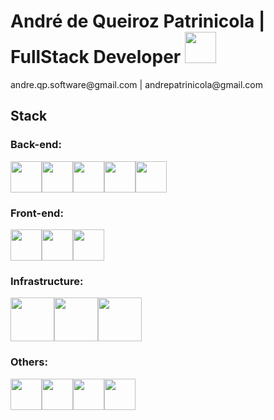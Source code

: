 # André de Queiroz Patrinicola | FullStack Developer <a href='https://www.linkedin.com/in/andredequeirozpatrinicola/'><img src="https://cdn.jsdelivr.net/gh/devicons/devicon/icons/linkedin/linkedin-original.svg" style="width: 50px"/></a> 

<div style="display: flex">
   andre.qp.software@gmail.com | andrepatrinicola@gmail.com
</div>

 
## Stack

### Back-end:

<div style="display: flex"> 
  <img src="https://cdn.jsdelivr.net/gh/devicons/devicon/icons/python/python-original.svg" style="width: 50px"/>
  <img src="https://cdn.jsdelivr.net/gh/devicons/devicon/icons/django/django-plain.svg" style="width: 50px"/>
  <img src="https://cdn.jsdelivr.net/gh/devicons/devicon/icons/nodejs/nodejs-original.svg" style="width: 50px"/>
  <img src="https://cdn.jsdelivr.net/gh/devicons/devicon@latest/icons/postgresql/postgresql-original.svg" style="width: 50px"/>
  <img src="https://cdn.jsdelivr.net/gh/devicons/devicon/icons/mysql/mysql-original.svg" style="width: 50px"/>
</div>

### Front-end:
<div style="display: flex"> 
  <img src="https://cdn.jsdelivr.net/gh/devicons/devicon/icons/javascript/javascript-original.svg" style="width: 50px"/>
  <img src="https://cdn.jsdelivr.net/gh/devicons/devicon/icons/react/react-original.svg" style="width: 50px"/>
  <img src="https://cdn.jsdelivr.net/gh/devicons/devicon@latest/icons/tailwindcss/tailwindcss-original.svg" style="width: 50px"/>
</div>

### Infrastructure:
<div style="display: flex"> 
  <img src="https://cdn.jsdelivr.net/gh/devicons/devicon/icons/docker/docker-original.svg" style="width: 70px"/>
  <img src="https://cdn.jsdelivr.net/gh/devicons/devicon/icons/amazonwebservices/amazonwebservices-original-wordmark.svg" style="width: 70px"/>
  <img src="https://cdn.jsdelivr.net/gh/devicons/devicon@latest/icons/nginx/nginx-original.svg" style="width: 70px"/>
</div>

### Others:

<div style="display: flex"> 
  <img src="https://cdn.jsdelivr.net/gh/devicons/devicon@latest/icons/git/git-original.svg" style="width: 50px"/>
  <img src="https://cdn.jsdelivr.net/gh/devicons/devicon@latest/icons/insomnia/insomnia-original.svg" style="width: 50px"/>
  <img src="https://cdn.jsdelivr.net/gh/devicons/devicon@latest/icons/postman/postman-original.svg" style="width: 50px"/>
  <img src="https://cdn.jsdelivr.net/gh/devicons/devicon@latest/icons/rabbitmq/rabbitmq-original.svg"  style="width: 50px"/>
</div>

